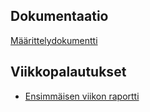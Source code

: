 
## Dokumentaatio

[Määrittelydokumentti](https://github.com/Deca89/_reitti_tiralabra201/blob/master/Dokumentaatio/Määrittelydokumentti.md)

## Viikkopalautukset

- [Ensimmäisen viikon raportti](https://github.com/Deca89/reitti_tiralabra201/blob/master/Dokumentaatio/Viikkoraportti1.md)